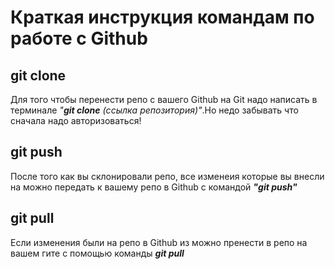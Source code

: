 # Краткая инструкция командам по работе с Github

## __git clone__
Для того чтобы перенести репо с вашего Github на Git надо написать в терминале _"__git clone__ (ссылка репозитория)"_.Но недо забывать что сначала надо авторизоваться!

## __git push__
После того как вы склонировали репо, все изменеия которые вы внесли на можно передать к вашему репо в Github c командой *__"git push"__*

## __git pull__
Eсли изменения были на репо в Github из можно пренести в репо на вашем гите с помощью команды *__git pull__*